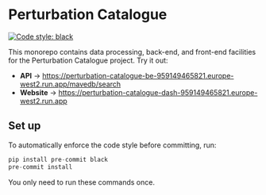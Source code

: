 # Perturbation Catalogue

[![Code style: black](https://img.shields.io/badge/code%20style-black-000000.svg)](https://github.com/psf/black)

This monorepo contains data processing, back-end, and front-end facilities for the Perturbation Catalogue project. Try it out:
* **API** → https://perturbation-catalogue-be-959149465821.europe-west2.run.app/mavedb/search
* **Website** → https://perturbation-catalogue-dash-959149465821.europe-west2.run.app

## Set up
To automatically enforce the code style before committing, run:

```python
pip install pre-commit black
pre-commit install
```

You only need to run these commands once.
